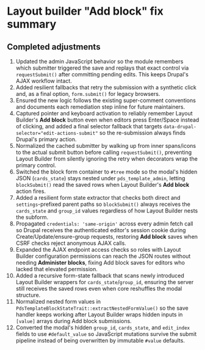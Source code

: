 # Layout builder "Add block" fix summary

## Completed adjustments

1. Updated the admin JavaScript behavior so the module remembers which submitter triggered the save and replays that exact control via `requestSubmit()` after committing pending edits. This keeps Drupal's AJAX workflow intact.
2. Added resilient fallbacks that retry the submission with a synthetic click and, as a final option, `form.submit()` for legacy browsers.
3. Ensured the new logic follows the existing super-comment conventions and documents each remediation step inline for future maintainers.
4. Captured pointer and keyboard activation to reliably remember Layout Builder's **Add block** button even when editors press Enter/Space instead of clicking, and added a final selector fallback that targets `data-drupal-selector="edit-actions-submit"` so the re-submission always finds Drupal's primary action.
5. Normalized the cached submitter by walking up from inner spans/icons to the actual submit button before calling `requestSubmit()`, preventing Layout Builder from silently ignoring the retry when decorators wrap the primary control.
6. Switched the block form container to `#tree` mode so the modal's hidden JSON (`cards_state`) stays nested under `pds_template_admin`, letting `blockSubmit()` read the saved rows when Layout Builder's **Add block** action fires.
7. Added a resilient form state extractor that checks both direct and `settings`-prefixed parent paths so `blockSubmit()` always receives the `cards_state` and `group_id` values regardless of how Layout Builder nests the subform.
8. Propagated `credentials: 'same-origin'` across every admin fetch call so Drupal receives the authenticated editor's session cookie during Create/Update/ensure-group requests, restoring **Add block** saves when CSRF checks reject anonymous AJAX calls.
9. Expanded the AJAX endpoint access checks so roles with Layout Builder configuration permissions can reach the JSON routes without needing **Administer blocks**, fixing Add block saves for editors who lacked that elevated permission.
10. Added a recursive form-state fallback that scans newly introduced Layout Builder wrappers for `cards_state`/`group_id`, ensuring the server still receives the saved rows even when core reshuffles the modal structure.
11. Normalized nested form values in `PdsTemplateBlockStateTrait::extractNestedFormValue()` so the save handler keeps working after Layout Builder wraps hidden inputs in `[value]` arrays during Add block submissions.
12. Converted the modal's hidden `group_id`, `cards_state`, and `edit_index` fields to use `#default_value` so JavaScript mutations survive the submit pipeline instead of being overwritten by immutable `#value` defaults.

